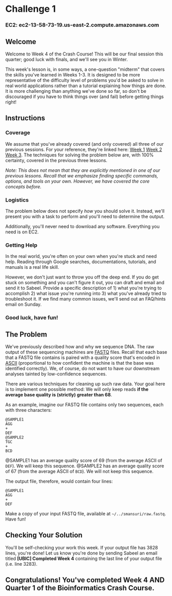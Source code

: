 # Challenge 1

### EC2: ec2-13-58-73-19.us-east-2.compute.amazonaws.com

## Welcome
Welcome to Week 4 of the Crash Course! This will be our final session this quarter; good luck with finals, and we'll see you in Winter.

This week's lesson is, in some ways, a one-question "midterm" that covers the skills you've learned in Weeks 1-3. It is designed to be more representative of the difficulty level of problems you'd be asked to solve in real world applications rather than a tutorial explaining how things are done. It is more challenging than anything we've done so far, so don't be discouraged if you have to think things over (and fail) before getting things right!

## Instructions
### Coverage
We assume that you've already covered (and only covered) all three of our previous sessions. For your reference, they're linked here: [Week 1](/1_Welcome.md) [Week 2](/3_AdvancedTerminal.md) [Week 3](/5_Biopython.md). The techniques for solving the problem below are, with 100% certainty, covered in the previous three lessons. 

*Note: This does not mean that they are explicitly mentioned in one of our previous lessons. Recall that we emphasize finding specific commands, options, and tools on your own. However, we have covered the core concepts before.*

### Logistics
The problem below does not specify *how* you should solve it. Instead, we'll present you with a task to perform and you'll need to determine the output.

Additionally, you'll never need to download any software. Everything you need is on EC2.

### Getting Help
In the real world, you're often on your own when you're stuck and need help. Reading through Google searches, documentations, tutorials, and manuals is a real life skill. 

However, we don't just want to throw you off the deep end. If you do get stuck on something and you can't figure it out, you can draft and email and send it to Sabeel. Provide a specific description of 1) what you're trying to accomplish 2) what issue you're running into 3) what you've already tried to troubleshoot it. If we find many common issues, we'll send out an FAQ/hints email on Sunday.

### Good luck, have fun!

## The Problem
We've previously described how and why we sequence DNA. The raw output of these sequencing machines are [FASTQ](https://support.illumina.com/bulletins/2016/04/fastq-files-explained.html) files. Recall that each base that a FASTQ file contains is paired with a quality score that's encoded in [ASCII](http://www.asciitable.com/) (proportional to how confident the machine is that the base was identified correctly). We, of course, do not want to have our downstream analyses tainted by low-confidence sequences. 

There are various techniques for cleaning up such raw data. Your goal here is to implement one possible method: We will only keep reads **if the average base quality is (strictly) greater than 68**.

As an example, imagine our FASTQ file contains only two sequences, each with three characters:
```
@SAMPLE1
AGG
+
DEF
@SAMPLE2
TGC
+
BCD
```

@SAMPLE1 has an average quality score of 69 (from the average ASCII of `DEF`). We will keep this sequence.
@SAMPLE2 has an average quality score of 67 (from the average ASCII of `BCD`). We will not keep this sequence.

The output file, therefore, would contain four lines:
```
@SAMPLE1
AGG
+
DEF
```

Make a copy of your input FASTQ file, available at `~/../smansuri/raw.fastq`. Have fun!

## Checking Your Solution
You'll be self-checking your work this week. If your output file has 3828 lines, you're done! Let us know you're done by sending Sabeel an email titled **[UBIC] Completed Week 4** containing the last line of your output file (i.e. line 3283).

## Congratulations! You've completed Week 4 AND Quarter 1 of the Bioinformatics Crash Course.
